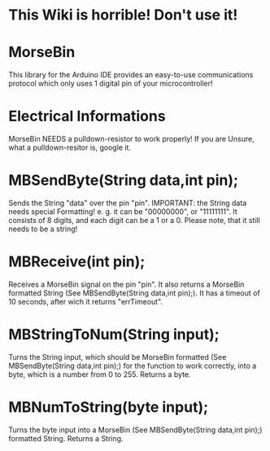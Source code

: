 # This Wiki is horrible! Don't use it!
# MorseBin
This library for the Arduino IDE provides an easy-to-use communications protocol which only uses 1 digital pin of your microcontroller!
# Electrical Informations
  MorseBin NEEDS a pulldown-resistor to work properly! If you are Unsure, what a pulldown-resitor is, google it.
# MBSendByte(String data,int pin);
  Sends the String "data" over the pin "pin". IMPORTANT: the String data needs special Formatting! e. g. it can be "00000000", or "11111111". It consists of 8 digits,    and each digit can be a 1 or a 0. Please note, that it still needs to be a string!
# MBReceive(int pin);
  Receives a MorseBin signal on the pin "pin". It also returns a MorseBin formatted String (See MBSendByte(String data,int pin);). It has a timeout of 10 seconds, after wich it returns "errTimeout".
# MBStringToNum(String input);
  Turns the String input, which should be MorseBin formatted (See MBSendByte(String data,int pin);) for the function to work correctly, into a byte, which is a number from 0 to 255. Returns a byte.
# MBNumToString(byte input);
  Turns the byte input into a MorseBin (See MBSendByte(String data,int pin);) formatted String. Returns a String.
